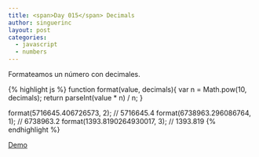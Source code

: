 ```yaml
---
title: <span>Day 015</span> Decimals
author: singuerinc
layout: post
categories:
  - javascript
  - numbers
---
```

Formateamos un n&uacute;mero con decimales.

{% highlight js %}
function format(value, decimals){
    var n = Math.pow(10, decimals);
    return parseInt(value * n) / n;
}

format(5716645.406726573, 2);  // 5716645.4
format(6738963.296086764, 1);  // 6738963.2
format(1393.8190264930017, 3); // 1393.819
{% endhighlight %}

<a href="/code/day-015/index.html" target="_blank">Demo</a>